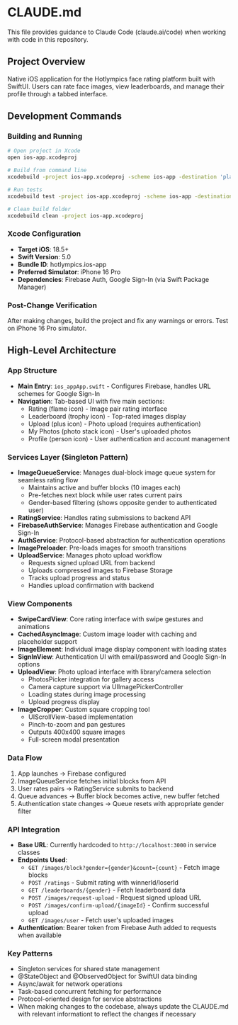 # CLAUDE.md

This file provides guidance to Claude Code (claude.ai/code) when working with code in this repository.

## Project Overview

Native iOS application for the Hotlympics face rating platform built with SwiftUI. Users can rate face images, view leaderboards, and manage their profile through a tabbed interface.

## Development Commands

### Building and Running
```bash
# Open project in Xcode
open ios-app.xcodeproj

# Build from command line
xcodebuild -project ios-app.xcodeproj -scheme ios-app -destination 'platform=iOS Simulator,name=iPhone 16 Pro' build

# Run tests
xcodebuild test -project ios-app.xcodeproj -scheme ios-app -destination 'platform=iOS Simulator,name=iPhone 16 Pro'

# Clean build folder
xcodebuild clean -project ios-app.xcodeproj
```

### Xcode Configuration
- **Target iOS**: 18.5+
- **Swift Version**: 5.0
- **Bundle ID**: hotlympics.ios-app
- **Preferred Simulator**: iPhone 16 Pro
- **Dependencies**: Firebase Auth, Google Sign-In (via Swift Package Manager)

### Post-Change Verification
After making changes, build the project and fix any warnings or errors. Test on iPhone 16 Pro simulator.

## High-Level Architecture

### App Structure
- **Main Entry**: `ios_appApp.swift` - Configures Firebase, handles URL schemes for Google Sign-In
- **Navigation**: Tab-based UI with five main sections:
  - Rating (flame icon) - Image pair rating interface
  - Leaderboard (trophy icon) - Top-rated images display
  - Upload (plus icon) - Photo upload (requires authentication)
  - My Photos (photo stack icon) - User's uploaded photos
  - Profile (person icon) - User authentication and account management

### Services Layer (Singleton Pattern)
- **ImageQueueService**: Manages dual-block image queue system for seamless rating flow
  - Maintains active and buffer blocks (10 images each)
  - Pre-fetches next block while user rates current pairs
  - Gender-based filtering (shows opposite gender to authenticated user)
- **RatingService**: Handles rating submissions to backend API
- **FirebaseAuthService**: Manages Firebase authentication and Google Sign-In
- **AuthService**: Protocol-based abstraction for authentication operations
- **ImagePreloader**: Pre-loads images for smooth transitions
- **UploadService**: Manages photo upload workflow
  - Requests signed upload URL from backend
  - Uploads compressed images to Firebase Storage
  - Tracks upload progress and status
  - Handles upload confirmation with backend

### View Components
- **SwipeCardView**: Core rating interface with swipe gestures and animations
- **CachedAsyncImage**: Custom image loader with caching and placeholder support
- **ImageElement**: Individual image display component with loading states
- **SignInView**: Authentication UI with email/password and Google Sign-In options
- **UploadView**: Photo upload interface with library/camera selection
  - PhotosPicker integration for gallery access
  - Camera capture support via UIImagePickerController
  - Loading states during image processing
  - Upload progress display
- **ImageCropper**: Custom square cropping tool
  - UIScrollView-based implementation
  - Pinch-to-zoom and pan gestures
  - Outputs 400x400 square images
  - Full-screen modal presentation

### Data Flow
1. App launches → Firebase configured
2. ImageQueueService fetches initial blocks from API
3. User rates pairs → RatingService submits to backend
4. Queue advances → Buffer block becomes active, new buffer fetched
5. Authentication state changes → Queue resets with appropriate gender filter

### API Integration
- **Base URL**: Currently hardcoded to `http://localhost:3000` in service classes
- **Endpoints Used**:
  - `GET /images/block?gender={gender}&count={count}` - Fetch image blocks
  - `POST /ratings` - Submit rating with winnerId/loserId
  - `GET /leaderboards/{gender}` - Fetch leaderboard data
  - `POST /images/request-upload` - Request signed upload URL
  - `POST /images/confirm-upload/{imageId}` - Confirm successful upload
  - `GET /images/user` - Fetch user's uploaded images
- **Authentication**: Bearer token from Firebase Auth added to requests when available

### Key Patterns
- Singleton services for shared state management
- @StateObject and @ObservedObject for SwiftUI data binding
- Async/await for network operations
- Task-based concurrent fetching for performance
- Protocol-oriented design for service abstractions
- When making changes to the codebase, always update the CLAUDE.md with relevant informationt to reflect the changes if necessary